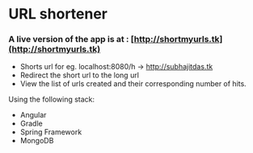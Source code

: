 # URL shortener

### A live version of the app is at : [http://shortmyurls.tk](http://shortmyurls.tk)

* Shorts url for eg. localhost:8080/h -> http://subhajitdas.tk
* Redirect the short url to the long url
* View the list of urls created and their corresponding number of hits. 


Using the following stack:
* Angular
* Gradle
* Spring Framework
* MongoDB